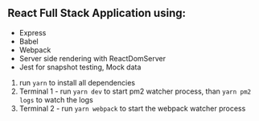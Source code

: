 ## React Full Stack Application using:
- Express
- Babel
- Webpack
- Server side rendering with ReactDomServer
- Jest for snapshot testing, Mock data

1. run `yarn` to install all dependencies
2. Terminal 1 - run `yarn dev` to start pm2 watcher process, than `yarn pm2 logs` to watch the logs
3. Terminal 2 - run `yarn webpack` to start the webpack watcher process